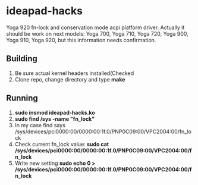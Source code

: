 # ideapad-hacks
Yoga 920 fn-lock and conservation mode acpi platform driver. Actually it should be work on next models:
Yoga 700, Yoga 710, Yoga 720, Yoga 900, Yoga 910, Yoga 920, but this information needs confirmation. 

## Building
1. Be sure actual kernel headers installed(Checked 
2. Clone repo, change directory and type **make**

## Running
1. **sudo insmod ideapad-hacks.ko**
2. **sudo find /sys -name "fn_lock"**
3. In my case find says /sys/devices/pci0000:00/0000:00:1f.0/PNP0C09:00/VPC2004:00/fn_lock
4. Check current fn_lock value: **sudo cat /sys/devices/pci0000:00/0000:00:1f.0/PNP0C09:00/VPC2004:00/fn_lock**
5. Write new setting **sudo echo 0 > /sys/devices/pci0000:00/0000:00:1f.0/PNP0C09:00/VPC2004:00/fn_lock**
